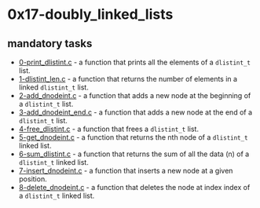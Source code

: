 # 0x17-doubly_linked_lists

## mandatory tasks

* [0-print_dlistint.c]() - a function that prints all the elements of a `dlistint_t` list.
* [1-dlistint_len.c]() - a function that returns the number of elements in a linked `dlistint_t` list.
* [2-add_dnodeint.c]() - a function that adds a new node at the beginning of a `dlistint_t` list.
* [3-add_dnodeint_end.c]() - a function that adds a new node at the end of a `dlistint_t` list.
* [4-free_dlistint.c]() - a function that frees a `dlistint_t` list.
* [5-get_dnodeint.c]() - a function that returns the nth node of a `dlistint_t` linked list.
* [6-sum_dlistint.c]() - a function that returns the sum of all the data (n) of a `dlistint_t` linked list.
* [7-insert_dnodeint.c]() - a function that inserts a new node at a given position.
* [8-delete_dnodeint.c]() - a function that deletes the node at index index of a `dlistint_t` linked list.

